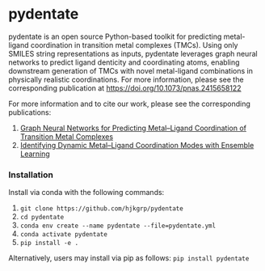 # pydentate
pydentate is an open source Python-based toolkit for predicting metal-ligand coordination in transition metal complexes (TMCs). Using only SMILES string representations as inputs, pydentate leverages graph neural networks to predict ligand denticity and coordinating atoms, enabling downstream generation of TMCs with novel metal-ligand combinations in physically realistic coordinations. For more information, please see the corresponding publication at https://doi.org/10.1073/pnas.2415658122

For more information and to cite our work, please see the corresponding publications:
1. [Graph Neural Networks for Predicting Metal–Ligand Coordination of Transition Metal Complexes](https://chemrxiv.org/engage/chemrxiv/article-details/66fdb15251558a15efe0557a)
2. [Identifying Dynamic Metal–Ligand Coordination Modes with Ensemble Learning](https://chemrxiv.org/engage/chemrxiv/article-details/689f4370a94eede154e7a9de)

### Installation
Install via conda with the following commands:
1. `git clone https://github.com/hjkgrp/pydentate`
2. `cd pydentate`
3. `conda env create --name pydentate --file=pydentate.yml`
4. `conda activate pydentate`
5. `pip install -e .`

Alternatively, users may install via pip as follows:
`pip install pydentate`
